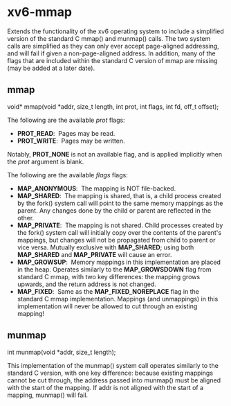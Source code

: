 # xv6-mmap
Extends the functionality of the xv6 operating system to include a simplified version of the standard C mmap() and munmap() calls. The two system calls are simplified as they can only ever accept page-aligned addressing, and will fail
if given a non-page-aligned address. In addition, many of the flags that are included within the standard C version of mmap are missing (may be added at a later date).
## mmap
void* mmap(void *addr, size_t length, int prot, int flags, int fd, off_t offset);

The following are the available *prot* flags:
* **PROT_READ**:
&nbsp;Pages may be read.
* **PROT_WRITE**:
&nbsp;Pages may be written.

Notably, **PROT_NONE** is not an available flag, and is applied implicitly when the *prot* argument is blank.

The following are the available *flags* flags:
* **MAP_ANONYMOUS**:
&nbsp;The mapping is NOT file-backed.
* **MAP_SHARED**:
&nbsp;The mapping is shared, that is, a child process created by the fork() system call will point to the same memory mappings as the parent. Any changes done by the child or parent are reflected in the other.
* **MAP_PRIVATE**:
&nbsp;The mapping is not shared. Child processes created by the fork() system call will initially copy over the contents of the parent's mappings, but changes will not be propagated from child to parent or vice versa.
Mutually exclusive with **MAP_SHARED**; using both **MAP_SHARED** and **MAP_PRIVATE** will cause an error.
* **MAP_GROWSUP**:
&nbsp;Memory mappings in this implementation are placed in the heap. Operates similarly to the **MAP_GROWSDOWN** flag from standard C mmap, with two key differences: the mapping grows upwards, and the return address is not changed.
* **MAP_FIXED**:
&nbsp;Same as the **MAP_FIXED_NOREPLACE** flag in the standard C mmap implementation. Mappings (and unmappings) in this implementation will never be allowed to cut through an existing mapping!
## munmap
int munmap(void *addr, size_t length);

This implementation of the munmap() system call operates similarly to the standard C version, with one key difference: because existing mappings cannot be cut through, the address passed into munmap() must be aligned
with the start of the mapping. If addr is not aligned with the start of a mapping, munmap() will fail.
